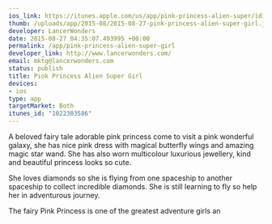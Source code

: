 ```yaml
--- 
ios_link: https://itunes.apple.com/us/app/pink-princess-alien-super/id1022303586?mt=8
thumb: /uploads/app/2015-08/2015-08-27-pink-princess-alien-super-girl.jpg
developer: LancerWonders
date: 2015-08-27 04:35:07.493995 +00:00
permalink: /app/pink-princess-alien-super-girl
developer_link: http://www.lancerwonders.com/
email: mktg@lancerwonders.com
status: publish
title: Pink Princess Alien Super Girl
devices: 
- ios
type: app
targetMarket: Both
itunes_id: "1022303586"
---
```


A beloved fairy tale adorable pink princess come to visit a pink wonderful galaxy, she has nice pink dress with magical butterfly wings and amazing magic star wand. She has also worn multicolour luxurious jewellery, kind and beautiful princess looks so cute. 

She loves diamonds so she is flying from one spaceship to another spaceship to collect incredible diamonds. She is still learning to fly so help her in adventurous journey.

The fairy Pink Princess is one of the greatest adventure girls an
